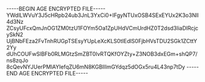-----BEGIN AGE ENCRYPTED FILE-----
YWdlLWVuY3J5cHRpb24ub3JnL3YxCi0+IFgyNTUxOSB4SExEYUx2K3o3Nll4d3Nz
ZCsyUFcxQmJnOG1ZM0tzU1FOYm5Oa1ZpUHdVCmUrdHZ0T2dsd3liaDlRcjcySkN2
UjBNbFEza2FvTnhRUGpTSEsyYUpLeXcKLS0tIEdlS0FjbHVsTDU2SGk1ZCttY2Yy
dUhCOUFwSlBFb0RLMGtzSmZBT0lvRTQKfOYZty+Z3NOB3dxEGm+shQP7/ns8zqJo
8cQevNYJUerPMlAYIefqZU6mN8KGBllImGYdqz5dOGx5ru4L43np7tDy
-----END AGE ENCRYPTED FILE-----
